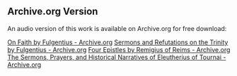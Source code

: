 ## Archive.org Version

An audio version of this work is available on Archive.org for free download:

[On Faith by Fulgentius - Archive.org](https://archive.org/details/on-faith-fulgentius) 
[Sermons and Refutations on the Trinity by Fulgentius - Archive.org](https://archive.org/details/sermons-and-refutations-on-the-trinity) 
[Four Epistles by Remigius of Reims - Archive.org](https://archive.org/details/four-epistles)
[The Sermons, Prayers, and Historical Narratives of Eleutherius of Tournai -Archive.org](https://archive.org/details/sermons_202406)